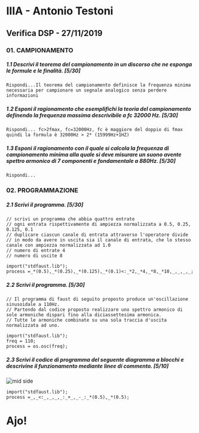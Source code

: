 # IIIA - Antonio Testoni

## Verifica DSP - 27/11/2019

### 01. CAMPIONAMENTO

##### 1.1 Descrivi il teorema del campionamento in un discorso che ne esponga le formule e le finalità. [5/30]

```
Rispondi...Il teorema del campionamento definisce la frequenza minima necessaria per campionare un segnale analogico senza perdere informazioni

```

##### 1.2 Esponi il ragionamento che esemplifichi la teoria del campionamento definendo la frequenza massima descrivibile a _fc 32000 Hz_. [5/30]

```
Rispondi... fc>2fmax, fc=32000Hz, fc è maggiore del doppio di fmax quindi la formula è 32000Hz > 2* (15999Hz+1HZ)
```

##### 1.3 Esponi il ragionamento con il quale si calcola la frequenza di campionamento minima alla quale si deve misurare un suono avente spettro armonico di 7 componenti e fondamentale a _880Hz_. [5/30]

```
Rispondi...
```

### 02. PROGRAMMAZIONE

##### 2.1 Scrivi il programma. [5/30]

```
// scrivi un programma che abbia quattro entrate
// ogni entrata rispettivamente di ampiezza normalizzata a 0.5, 0.25, 0.125, 0.1
// duplicare ciascun canale di entrata attraverso l'operatore divide
// in modo da avere in uscita sia il canale di entrata, che lo stesso canale con ampiezza normalizzata ad 1.0
// numero di entrate 4
// numero di uscite 8

import("stdfaust.lib");
process =_*(0.5),_*(0.25),_*(0.125),_*(0.1)<:_*2,_*4,_*8,_*10,_,_,_,_;
```

##### 2.2 Scrivi il programma. [5/30]

```
// Il programma di faust di seguito proposto produce un'oscillazione sinusoidale a 110Hz.
// Partendo dal codice proposto realizzare uno spettro armonico di sole armoniche dispari fino alla diciassettesima armonica.
// Tutte le armoniche combinate su una sola traccia d'uscita normalizzata ad uno.

import("stdfaust.lib");
freq = 110;
process = os.osc(freq);
```

##### 2.3 Scrivi il codice di programma del seguente diagramma a blocchi e descrivine il funzionamento mediante linee di commento. [5/10]

![mid side](https://github.com/LSSN/2019-11-22-3B-DSP/blob/master/process.svg)

```
import("stdfaust.lib");
process =_,_<:_,_,_,_:_+_,_-_:_*(0.5),_*(0.5);
```


# Ajo!
